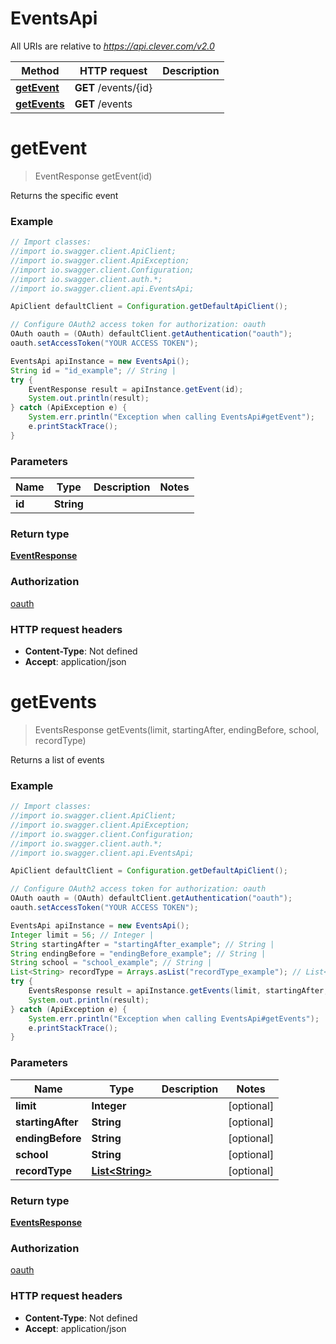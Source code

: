 # EventsApi

All URIs are relative to *https://api.clever.com/v2.0*

Method | HTTP request | Description
------------- | ------------- | -------------
[**getEvent**](EventsApi.md#getEvent) | **GET** /events/{id} | 
[**getEvents**](EventsApi.md#getEvents) | **GET** /events | 


<a name="getEvent"></a>
# **getEvent**
> EventResponse getEvent(id)



Returns the specific event

### Example
```java
// Import classes:
//import io.swagger.client.ApiClient;
//import io.swagger.client.ApiException;
//import io.swagger.client.Configuration;
//import io.swagger.client.auth.*;
//import io.swagger.client.api.EventsApi;

ApiClient defaultClient = Configuration.getDefaultApiClient();

// Configure OAuth2 access token for authorization: oauth
OAuth oauth = (OAuth) defaultClient.getAuthentication("oauth");
oauth.setAccessToken("YOUR ACCESS TOKEN");

EventsApi apiInstance = new EventsApi();
String id = "id_example"; // String | 
try {
    EventResponse result = apiInstance.getEvent(id);
    System.out.println(result);
} catch (ApiException e) {
    System.err.println("Exception when calling EventsApi#getEvent");
    e.printStackTrace();
}
```

### Parameters

Name | Type | Description  | Notes
------------- | ------------- | ------------- | -------------
 **id** | **String**|  |

### Return type

[**EventResponse**](EventResponse.md)

### Authorization

[oauth](../README.md#oauth)

### HTTP request headers

 - **Content-Type**: Not defined
 - **Accept**: application/json

<a name="getEvents"></a>
# **getEvents**
> EventsResponse getEvents(limit, startingAfter, endingBefore, school, recordType)



Returns a list of events

### Example
```java
// Import classes:
//import io.swagger.client.ApiClient;
//import io.swagger.client.ApiException;
//import io.swagger.client.Configuration;
//import io.swagger.client.auth.*;
//import io.swagger.client.api.EventsApi;

ApiClient defaultClient = Configuration.getDefaultApiClient();

// Configure OAuth2 access token for authorization: oauth
OAuth oauth = (OAuth) defaultClient.getAuthentication("oauth");
oauth.setAccessToken("YOUR ACCESS TOKEN");

EventsApi apiInstance = new EventsApi();
Integer limit = 56; // Integer | 
String startingAfter = "startingAfter_example"; // String | 
String endingBefore = "endingBefore_example"; // String | 
String school = "school_example"; // String | 
List<String> recordType = Arrays.asList("recordType_example"); // List<String> | 
try {
    EventsResponse result = apiInstance.getEvents(limit, startingAfter, endingBefore, school, recordType);
    System.out.println(result);
} catch (ApiException e) {
    System.err.println("Exception when calling EventsApi#getEvents");
    e.printStackTrace();
}
```

### Parameters

Name | Type | Description  | Notes
------------- | ------------- | ------------- | -------------
 **limit** | **Integer**|  | [optional]
 **startingAfter** | **String**|  | [optional]
 **endingBefore** | **String**|  | [optional]
 **school** | **String**|  | [optional]
 **recordType** | [**List&lt;String&gt;**](String.md)|  | [optional]

### Return type

[**EventsResponse**](EventsResponse.md)

### Authorization

[oauth](../README.md#oauth)

### HTTP request headers

 - **Content-Type**: Not defined
 - **Accept**: application/json

